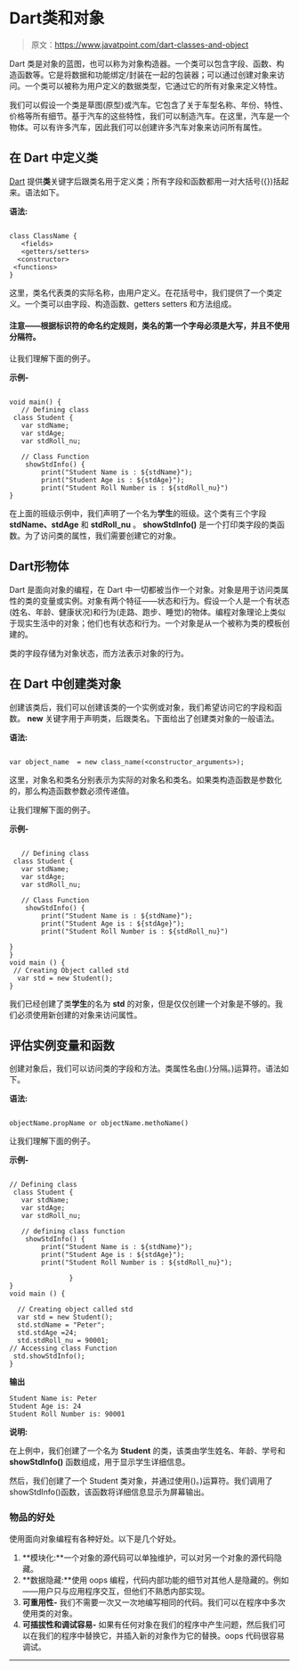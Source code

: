 # Dart类和对象

> 原文：<https://www.javatpoint.com/dart-classes-and-object>

Dart 类是对象的蓝图，也可以称为对象构造器。一个类可以包含字段、函数、构造函数等。它是将数据和功能绑定/封装在一起的包装器；可以通过创建对象来访问。一个类可以被称为用户定义的数据类型，它通过它的所有对象来定义特性。

我们可以假设一个类是草图(原型)或汽车。它包含了关于车型名称、年份、特性、价格等所有细节。基于汽车的这些特性，我们可以制造汽车。在这里，汽车是一个物体。可以有许多汽车，因此我们可以创建许多汽车对象来访问所有属性。

## 在 Dart 中定义类

[Dart](https://www.javatpoint.com/dart-programming) 提供**类**关键字后跟类名用于定义类；所有字段和函数都用一对大括号({})括起来。语法如下。

**语法:**

```

class ClassName {
   <fields>
   <getters/setters>
  <constructor>
 <functions>
}

```

这里，类名代表类的实际名称，由用户定义。在花括号中，我们提供了一个类定义。一个类可以由字段、构造函数、getters setters 和方法组成。

#### 注意——根据标识符的命名约定规则，类名的第一个字母必须是大写，并且不使用分隔符。

让我们理解下面的例子。

**示例-**

```

void main() { 
   // Defining class
 class Student {
   var stdName;
   var stdAge;
   var stdRoll_nu;

   // Class Function
    showStdInfo() {
        print("Student Name is : ${stdName}");
        print("Student Age is : ${stdAge}");
        print("Student Roll Number is : ${stdRoll_nu}")
}

```

在上面的班级示例中，我们声明了一个名为**学生**的班级。这个类有三个字段 **stdName、stdAge** 和 **stdRoll_nu** 。 **showStdInfo()** 是一个打印类字段的类函数。为了访问类的属性，我们需要创建它的对象。

## Dart形物体

Dart 是面向对象的编程，在 Dart 中一切都被当作一个对象。对象是用于访问类属性的类的变量或实例。对象有两个特征——状态和行为。假设一个人是一个有状态(姓名、年龄、健康状况)和行为(走路、跑步、睡觉)的物体。编程对象理论上类似于现实生活中的对象；他们也有状态和行为。一个对象是从一个被称为类的模板创建的。

类的字段存储为对象状态，而方法表示对象的行为。

## 在 Dart 中创建类对象

创建该类后，我们可以创建该类的一个实例或对象，我们希望访问它的字段和函数。 **new** 关键字用于声明类，后跟类名。下面给出了创建类对象的一般语法。

**语法:**

```

var object_name  = new class_name(<constructor_arguments>);

```

这里，对象名和类名分别表示为实际的对象名和类名。如果类构造函数是参数化的，那么构造函数参数必须传递值。

让我们理解下面的例子。

**示例-**

```

   // Defining class
 class Student {
   var stdName;
   var stdAge;
   var stdRoll_nu;

   // Class Function
    showStdInfo() {
        print("Student Name is : ${stdName}");
        print("Student Age is : ${stdAge}");
        print("Student Roll Number is : ${stdRoll_nu}")

}
}
void main () {
 // Creating Object called std
  var std = new Student();
}

```

我们已经创建了类**学生**的名为 **std** 的对象，但是仅仅创建一个对象是不够的。我们必须使用新创建的对象来访问属性。

## 评估实例变量和函数

创建对象后，我们可以访问类的字段和方法。类属性名由(.)分隔。)运算符。语法如下。

**语法:**

```

objectName.propName or objectName.methoName()

```

让我们理解下面的例子。

**示例-**

```

// Defining class
 class Student {
   var stdName;
   var stdAge;
   var stdRoll_nu;

   // defining class function
    showStdInfo() {
        print("Student Name is : ${stdName}");
        print("Student Age is : ${stdAge}");
        print("Student Roll Number is : ${stdRoll_nu}");

               }
}
void main () {

  // Creating object called std
  var std = new Student();
  std.stdName = "Peter";
  std.stdAge =24;
  std.stdRoll_nu = 90001;
// Accessing class Function
 std.showStdInfo();
}

```

**输出**

```
Student Name is: Peter
Student Age is: 24
Student Roll Number is: 90001

```

**说明:**

在上例中，我们创建了一个名为 **Student** 的类，该类由学生姓名、年龄、学号和 **showStdInfo()** 函数组成，用于显示学生详细信息。

然后，我们创建了一个 Student 类对象，并通过使用()。)运算符。我们调用了 showStdInfo()函数，该函数将详细信息显示为屏幕输出。

### 物品的好处

使用面向对象编程有各种好处。以下是几个好处。

1.  **模块化:**一个对象的源代码可以单独维护，可以对另一个对象的源代码隐藏。
2.  **数据隐藏:**使用 oops 编程，代码内部功能的细节对其他人是隐藏的。例如——用户只与应用程序交互，但他们不熟悉内部实现。
3.  **可重用性-** 我们不需要一次又一次地编写相同的代码。我们可以在程序中多次使用类的对象。
4.  **可插拔性和调试容易-** 如果有任何对象在我们的程序中产生问题，然后我们可以在我们的程序中替换它，并插入新的对象作为它的替换。oops 代码很容易调试。

* * *